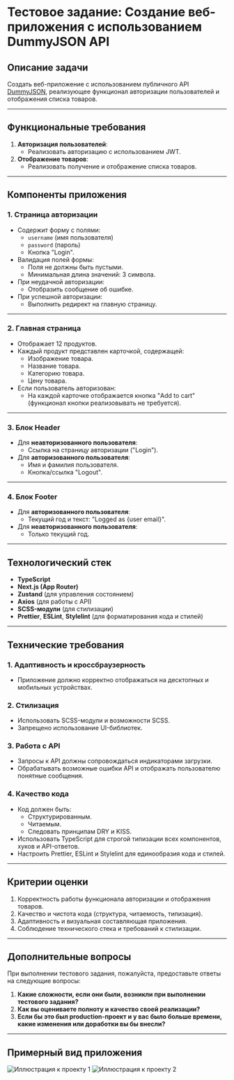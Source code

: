# Тестовое задание: Создание веб-приложения с использованием DummyJSON API

## Описание задачи

Создать веб-приложение с использованием публичного API [DummyJSON](https://dummyjson.com/), реализующее функционал авторизации пользователей и отображения списка товаров.

---

## Функциональные требования

1. **Авторизация пользователей**:
   - Реализовать авторизацию с использованием JWT.
2. **Отображение товаров**:
   - Реализовать получение и отображение списка товаров.

---

## Компоненты приложения

### 1. Страница авторизации

- Содержит форму с полями:
  - `username` (имя пользователя)
  - `password` (пароль)
  - Кнопка "Login".
- Валидация полей формы:
  - Поля не должны быть пустыми.
  - Минимальная длина значений: 3 символа.
- При неудачной авторизации:
  - Отобразить сообщение об ошибке.
- При успешной авторизации:
  - Выполнить редирект на главную страницу.

---

### 2. Главная страница

- Отображает 12 продуктов.
- Каждый продукт представлен карточкой, содержащей:
  - Изображение товара.
  - Название товара.
  - Категорию товара.
  - Цену товара.
- Если пользователь авторизован:
  - На каждой карточке отображается кнопка "Add to cart" (функционал кнопки реализовывать не требуется).

---

### 3. Блок Header

- Для **неавторизованного пользователя**:
  - Ссылка на страницу авторизации ("Login").
- Для **авторизованного пользователя**:
  - Имя и фамилия пользователя.
  - Кнопка/ссылка "Logout".

---

### 4. Блок Footer

- Для **авторизованного пользователя**:
  - Текущий год и текст: "Logged as {user email}".
- Для **неавторизованного пользователя**:
  - Только текущий год.

---

## Технологический стек

- **TypeScript**
- **Next.js (App Router)**
- **Zustand** (для управления состоянием)
- **Axios** (для работы с API)
- **SCSS-модули** (для стилизации)
- **Prettier**, **ESLint**, **Stylelint** (для форматирования кода и стилей)

---

## Технические требования

### 1. Адаптивность и кроссбраузерность

- Приложение должно корректно отображаться на десктопных и мобильных устройствах.

### 2. Стилизация

- Использовать SCSS-модули и возможности SCSS.
- Запрещено использование UI-библиотек.

### 3. Работа с API

- Запросы к API должны сопровождаться индикаторами загрузки.
- Обрабатывать возможные ошибки API и отображать пользователю понятные сообщения.

### 4. Качество кода

- Код должен быть:
  - Структурированным.
  - Читаемым.
  - Следовать принципам DRY и KISS.
- Использовать TypeScript для строгой типизации всех компонентов, хуков и API-ответов.
- Настроить Prettier, ESLint и Stylelint для единообразия кода и стилей.

---

## Критерии оценки

1. Корректность работы функционала авторизации и отображения товаров.
2. Качество и чистота кода (структура, читаемость, типизация).
3. Адаптивность и визуальная составляющая приложения.
4. Соблюдение технического стека и требований к стилизации.

---

## Дополнительные вопросы

При выполнении тестового задания, пожалуйста, предоставьте ответы на следующие вопросы:

1. **Какие сложности, если они были, возникли при выполнении тестового задания?**
2. **Как вы оцениваете полноту и качество своей реализации?**
3. **Если бы это был production-проект и у вас было больше времени, какие изменения или доработки вы бы внесли?**

---

## Примерный вид приложения

![Иллюстрация к проекту 1]()
![Иллюстрация к проекту 2]()
